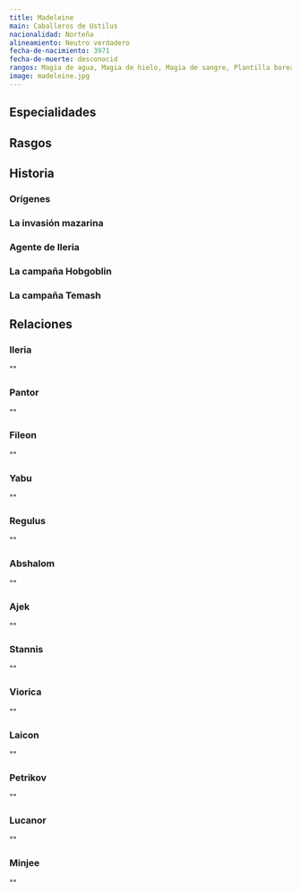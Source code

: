 ```yaml
---
title: Madeleine
main: Caballeros de Ustilus
nacionalidad: Norteña
alineamiento: Neutro verdadero
fecha-de-nacimiento: 3971
fecha-de-muerte: desconocid
rangos: Magia de agua, Magia de hielo, Magia de sangre, Plantilla boreal, Influenciar
image: madeleine.jpg
---
```




## Especialidades



## Rasgos



## Historia

### Orígenes



### La invasión mazarina



### Agente de Ileria



### La campaña Hobgoblin



### La campaña Temash



## Relaciones

### Ileria

""

### Pantor

""

### Fileon

""

### Yabu

""

### Regulus

""

### Abshalom

""

### Ajek

""

### Stannis

""

### Viorica

""

### Laicon

""

### Petrikov

""

### Lucanor

""

### Minjee

""